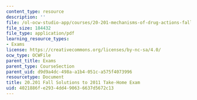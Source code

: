 ```yaml
---
content_type: resource
description: ''
file: /ol-ocw-studio-app/courses/20-201-mechanisms-of-drug-actions-fall-2013/4021886fe2934dd490636637d5672c13_MIT20_201F13_2011Solutions.pdf
file_size: 184432
file_type: application/pdf
learning_resource_types:
- Exams
license: https://creativecommons.org/licenses/by-nc-sa/4.0/
ocw_type: OCWFile
parent_title: Exams
parent_type: CourseSection
parent_uid: d9d9a4dc-498a-a1b4-051c-a575f4073996
resourcetype: Document
title: 20.201 Fall Solutions to 2011 Take-Home Exam
uid: 4021886f-e293-4dd4-9063-6637d5672c13
---
```

